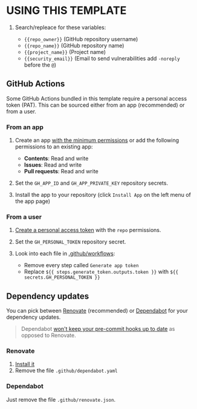 # USING THIS TEMPLATE

1. Search/repleace for these variables:

   - `{{repo_owner}}` (GitHub repository username)
   - `{{repo_name}}` (GitHub repository name)
   - `{{project_name}}` (Project name)
   - `{{security_email}}` (Email to send vulnerabilities add `-noreply` before the `@`)

## GitHub Actions

Some GitHub Actions bundled in this template require a personal access token (PAT). This can be sourced either from an app (recommended) or from a user.

### From an app

1. Create an app [with the minimum permissions](https://github.com/settings/apps/new?&name=-bot&description=Bot%20account&url=https%3A%2F%2Fwww.github.com&user_token_expiration_enabled=true&webhook_active=false&contents=write&issues=write&pull_requests=write) or add the following permissions to an existing app:

   - **Contents**: Read and write
   - **Issues**: Read and write
   - **Pull requests**: Read and write

2. Set the `GH_APP_ID` and `GH_APP_PRIVATE_KEY` repository secrets.
3. Install the app to your repository (click `Install App` on the left menu of the app page)

### From a user

1. [Create a personal access token](https://github.com/settings/tokens/new?scopes=repo) with the `repo` permissions.

2. Set the `GH_PERSONAL_TOKEN` repository secret.

3. Look into each file in [.github/workflows](.github/workflows):
   - Remove every step called `Generate app token`
   - Replace `${{ steps.generate_token.outputs.token }}` with `${{ secrets.GH_PERSONAL_TOKEN }}`

## Dependency updates

You can pick between [Renovate](https://docs.renovatebot.com/) (recommended) or [Dependabot](https://docs.github.com/en/code-security/dependabot) for your dependency updates.

> Dependabot [won't keep your pre-commit hooks up to date](https://github.com/dependabot/dependabot-core/issues/1524) as opposed to Renovate.

### Renovate

1. [Install it](https://docs.renovatebot.com/getting-started/running/#running-renovate)
2. Remove the file `.github/dependabot.yaml`

### Dependabot

Just remove the file `.github/renovate.json`.
